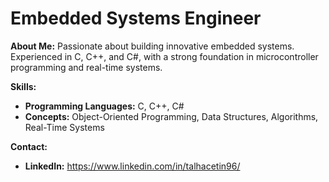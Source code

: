 # **Embedded Systems Engineer**

**About Me:**
Passionate about building innovative embedded systems. Experienced in C, C++, and C#, with a strong foundation in microcontroller programming and real-time systems. 

**Skills:**
* **Programming Languages:** C, C++, C#
* **Concepts:** Object-Oriented Programming, Data Structures, Algorithms, Real-Time Systems

**Contact:**
* **LinkedIn:** https://www.linkedin.com/in/talhacetin96/
